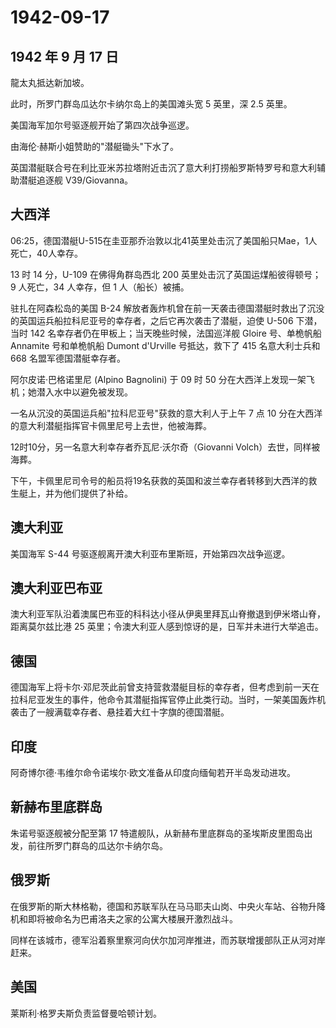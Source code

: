 # 1942-09-17

## 1942 年 9 月 17 日

龍太丸抵达新加坡。

此时，所罗门群岛瓜达尔卡纳尔岛上的美国滩头宽 5 英里，深 2.5 英里。

美国海军加尔号驱逐舰开始了第四次战争巡逻。

由海伦·赫斯小姐赞助的"潜艇锄头"下水了。

英国潜艇联合号在利比亚米苏拉塔附近击沉了意大利打捞船罗斯特罗号和意大利辅助潜艇追逐舰
V39/Giovanna。

## 大西洋

06:25，德国潜艇U-515在圭亚那乔治敦以北41英里处击沉了美国船只Mae，1人死亡，40人幸存。

13 时 14 分，U-109 在佛得角群岛西北 200
英里处击沉了英国运煤船彼得顿号；9 人死亡，34 人幸存，但 1
人（船长）被捕。

驻扎在阿森松岛的美国 B-24
解放者轰炸机曾在前一天袭击德国潜艇时救出了沉没的英国运兵船拉科尼亚号的幸存者，之后它再次袭击了潜艇，迫使
U-506 下潜，当时 142 名幸存者仍在甲板上；当天晚些时候，法国巡洋舰 Gloire
号、单桅帆船 Annamite 号和单桅帆船 Dumont d\'Urville 号抵达，救下了 415
名意大利士兵和 668 名盟军德国潜艇幸存者。

阿尔皮诺·巴格诺里尼 (Alpino Bagnolini) 于 09 时 50
分在大西洋上发现一架飞机；她潜入水中以避免被发现。

一名从沉没的英国运兵船"拉科尼亚号"获救的意大利人于上午 7 点 10
分在大西洋的意大利潜艇指挥官卡佩里尼号上去世，他被海葬。

12时10分，另一名意大利幸存者乔瓦尼·沃尔奇（Giovanni
Volch）去世，同样被海葬。

下午，卡佩里尼司令号的船员将19名获救的英国和波兰幸存者转移到大西洋的救生艇上，并为他们提供了补给。

## 澳大利亚

美国海军 S-44 号驱逐舰离开澳大利亚布里斯班，开始第四次战争巡逻。

## 澳大利亚巴布亚

澳大利亚军队沿着澳属巴布亚的科科达小径从伊奥里拜瓦山脊撤退到伊米塔山脊，距离莫尔兹比港
25 英里；令澳大利亚人感到惊讶的是，日军并未进行大举追击。

## 德国

德国海军上将卡尔·邓尼茨此前曾支持营救潜艇目标的幸存者，但考虑到前一天在拉科尼亚发生的事件，他命令其潜艇指挥官停止此类行动。当时，一架美国轰炸机袭击了一艘满载幸存者、悬挂着大红十字旗的德国潜艇。

## 印度

阿奇博尔德·韦维尔命令诺埃尔·欧文准备从印度向缅甸若开半岛发动进攻。

## 新赫布里底群岛

朱诺号驱逐舰被分配至第 17
特遣舰队，从新赫布里底群岛的圣埃斯皮里图岛出发，前往所罗门群岛的瓜达尔卡纳尔岛。

## 俄罗斯

在俄罗斯的斯大林格勒，德国和苏联军队在马马耶夫山岗、中央火车站、谷物升降机和即将被命名为巴甫洛夫之家的公寓大楼展开激烈战斗。

同样在该城市，德军沿着察里察河向伏尔加河岸推进，而苏联增援部队正从河对岸赶来。

## 美国

莱斯利·格罗夫斯负责监督曼哈顿计划。

